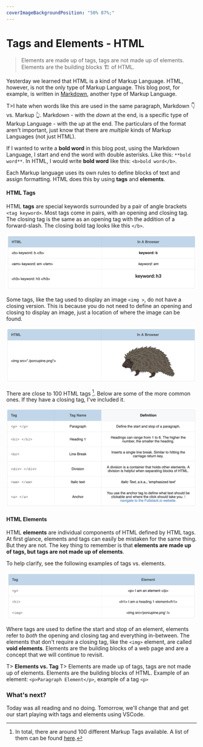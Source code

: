 ```yaml
---
coverImageBackgroundPosition: "50% 87%;"
---
```


# Tags and Elements - HTML

> Elements are made up of tags, tags are not made up of elements. Elements are the building blocks 🏗 of HTML.

Yesterday we learned that HTML is a kind of Markup Language. HTML, however, is not the only type of Markup Language. This blog post, for example, is written in [Markdown](https://daringfireball.net/projects/markdown/), another type of Markup Language.

T>I hate when words like this are used in the same paragraph, Markdown 👇 vs. Markup 👆. Markdown - with the _down_ at the end, is a specific type of Markup Language - with the _up_ at the end. The particulars of the format aren't important, just know that there are _multiple_ kinds of Markup Languages (not just HTML).

If I wanted to write a **bold word** in this blog post, using the Markdown Language, I start and end the word with double asterisks. Like this: `**bold word**`. In HTML, I would write **bold word** like this: `<b>bold word</b>`.

Each Markup language uses its own rules to define blocks of text and assign formatting. HTML does this by using **tags** and **elements**.

#### HTML Tags

HTML **tags** are special keywords surrounded by a pair of angle brackets `<tag keyword>`. Most tags come in pairs, with an opening and closing tag. The closing tag is the same as an opening tag with the addition of a forward-slash. The closing bold tag looks like this `</b>`.

![](public/assets/table-1.png)

Some tags, like the tag used to display an image `<img >`, do not have a closing version. This is because you do not need to define an opening and closing to display an image, just a location of where the image can be found.

![](public/assets/table-2.png)

There are close to 100 HTML tags [^html-tags]. Below are some of the more common ones. If they have a closing tag, I've included it.

![](public/assets/table-3.png)

#### HTML Elements

HTML **elements** are individual components of HTML defined by HTML tags. At first glance, elements and tags can easily be mistaken for the same thing. But they are not. The key thing to remember is that **elements are made up of tags, but tags are not made up of elements**.

To help clarify, see the following examples of tags vs. elements.

![](public/assets/table-4.png)

Where tags are used to define the start and stop of an element, elements refer to _both_ the opening and closing tag and everything in-between. The elements that don't require a closing tag, like the `<img>` element, are called **void elements**. Elements are the building blocks of a web page and are a concept that we will continue to revisit.

T> **Elements vs. Tag**
T> Elements are made up of tags, tags are not made up of elements. Elements are the building blocks of HTML. Example of an element: `<p>Paragraph Element</p>`, example of a tag `<p>`

### What's next?

Today was all reading and no doing. Tomorrow, we'll change that and get our start playing with tags and elements using VSCode.

[^html-tags]: In total, there are around 100 different Markup Tags available. A list of them can be found [here](https://www.w3schools.com/tags/ref_byfunc.asp).
